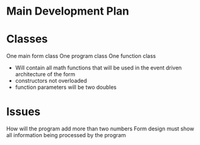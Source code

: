 Main Development Plan
=====================

Classes
=======
One main form class
One program class
One function class
   - Will contain all math functions that will be used in the event driven architecture of the form
   - constructors not overloaded
   - function parameters will be two doubles

Issues
======
How will the program add more than two numbers
Form design must show all information being processed by the program 
